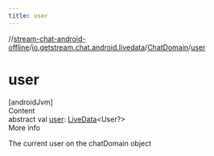 ```yaml
---
title: user
---
```

//[stream-chat-android-offline](../../../index.md)/[io.getstream.chat.android.livedata](../index.md)/[ChatDomain](index.md)/[user](user.md)



# user  
[androidJvm]  
Content  
abstract val [user](user.md): [LiveData](https://developer.android.com/reference/kotlin/androidx/lifecycle/LiveData.html)&lt;User?&gt;  
More info  


The current user on the chatDomain object

  



